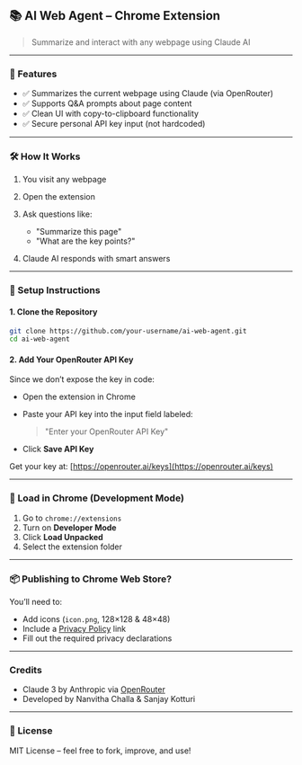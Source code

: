 ## 📚 AI Web Agent – Chrome Extension

> Summarize and interact with any webpage using Claude AI 

---

### 🚀 Features

* ✅ Summarizes the current webpage using Claude (via OpenRouter)
* ✅ Supports Q\&A prompts about page content
* ✅ Clean UI with copy-to-clipboard functionality
* ✅ Secure personal API key input (not hardcoded)

---

### 🛠️ How It Works

1. You visit any webpage
2. Open the extension
3. Ask questions like:

   * "Summarize this page"
   * "What are the key points?"
4. Claude AI responds with smart answers

---

### 🔧 Setup Instructions

#### 1. Clone the Repository

```bash
git clone https://github.com/your-username/ai-web-agent.git
cd ai-web-agent
```

#### 2. Add Your OpenRouter API Key

Since we don’t expose the key in code:

* Open the extension in Chrome
* Paste your API key into the input field labeled:

  > "Enter your OpenRouter API Key"
* Click **Save API Key**

Get your key at: [https://openrouter.ai/keys](https://openrouter.ai/keys)

---

### 🧪 Load in Chrome (Development Mode)

1. Go to `chrome://extensions`
2. Turn on **Developer Mode**
3. Click **Load Unpacked**
4. Select the extension folder

---

### 📦 Publishing to Chrome Web Store?

You’ll need to:

* Add icons (`icon.png`, 128×128 & 48×48)
* Include a [Privacy Policy](https://termsfeed.com/blog/privacy-policy-chrome-extension/) link
* Fill out the required privacy declarations

---

### Credits

* Claude 3 by Anthropic via [OpenRouter](https://openrouter.ai)
* Developed by Nanvitha Challa & Sanjay Kotturi 

---

### 📜 License

MIT License – feel free to fork, improve, and use!



